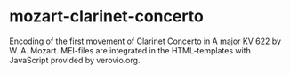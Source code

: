 # mozart-clarinet-concerto
Encoding of the first movement of Clarinet Concerto in A major KV 622 by W. A. Mozart. MEI-files are integrated in the HTML-templates with JavaScript provided by verovio.org.

